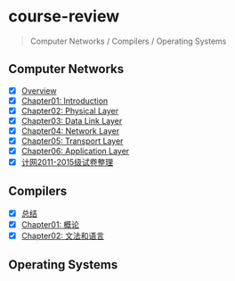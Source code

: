# course-review

> Computer Networks / Compilers / Operating Systems

## Computer Networks

- [x] [Overview](computer-networks/overview.md)
- [x] [Chapter01: Introduction](computer-networks/chapter01-introduction.md)
- [x] [Chapter02: Physical Layer](computer-networks/chapter02-physical-layer.md)
- [x] [Chapter03: Data Link Layer](computer-networks/chapter03-data-link-layer.md)
- [x] [Chapter04: Network Layer](computer-networks/chapter04-network-layer.md)
- [x] [Chapter05: Transport Layer](computer-networks/chapter05-transport-layer.md)
- [x] [Chapter06: Application Layer](computer-networks/chapter06-application-layer.md)
- [x] [计网2011-2015级试卷整理](computer-networks/计网2011-2015级试卷整理.md)

## Compilers

- [x] [总结](compilers/overview.md)
- [x] [Chapter01: 概论](compilers/chapter01-概论.md)
- [x] [Chapter02: 文法和语言](compilers/chapter02-文法和语言.md)

## Operating Systems
